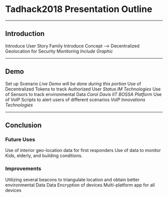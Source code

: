 # Tadhack2018 Presentation Outline
___
## Introduction
  Introduce User Story Family
  Introduce Concept --> Decentralized Geolocation for Security Monitoring *Include Graphic*
___
## Demo
  Set up Scenario *Live Demo will be done during this portion*
  Use of Decentralized Tokens to track Authorized User *Status.IM Technologies*
  Use of Sensors to track environmental Data *Carol Davis IIT BOSSA Platform*
  Use of VoIP Scripts to alert users of different scenarios *VoIP Innovations Technologies*
___
## Conclusion

### Future Uses
  Use of interior geo-location data for first responders
  Use of data to monitor Kids, elderly, and building conditions.
### Improvements
  Utilizing several beacons to triangulate location and obtain better environmental Data
  Data Encryption of devices
  Multi-platform app for all devices
